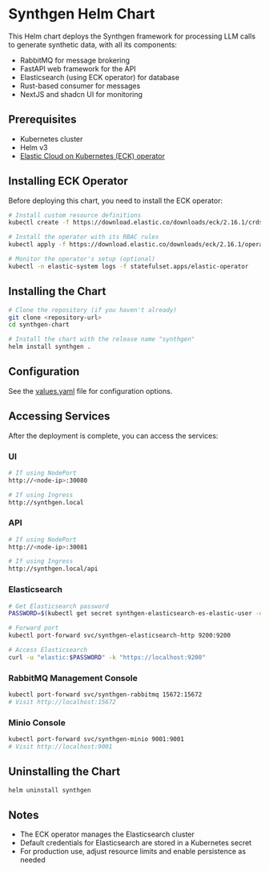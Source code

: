 # Synthgen Helm Chart

This Helm chart deploys the Synthgen framework for processing LLM calls to generate synthetic data, with all its components:

- RabbitMQ for message brokering
- FastAPI web framework for the API
- Elasticsearch (using ECK operator) for database
- Rust-based consumer for messages
- NextJS and shadcn UI for monitoring

## Prerequisites

- Kubernetes cluster
- Helm v3
- [Elastic Cloud on Kubernetes (ECK) operator](https://www.elastic.co/guide/en/cloud-on-k8s/current/k8s-overview.html)

## Installing ECK Operator

Before deploying this chart, you need to install the ECK operator:

```bash
# Install custom resource definitions
kubectl create -f https://download.elastic.co/downloads/eck/2.16.1/crds.yaml

# Install the operator with its RBAC rules
kubectl apply -f https://download.elastic.co/downloads/eck/2.16.1/operator.yaml

# Monitor the operator's setup (optional)
kubectl -n elastic-system logs -f statefulset.apps/elastic-operator
```

## Installing the Chart

```bash
# Clone the repository (if you haven't already)
git clone <repository-url>
cd synthgen-chart

# Install the chart with the release name "synthgen"
helm install synthgen .
```

## Configuration

See the [values.yaml](values.yaml) file for configuration options.

## Accessing Services

After the deployment is complete, you can access the services:

### UI
```bash
# If using NodePort
http://<node-ip>:30080

# If using Ingress
http://synthgen.local
```

### API
```bash
# If using NodePort
http://<node-ip>:30081

# If using Ingress
http://synthgen.local/api
```

### Elasticsearch
```bash
# Get Elasticsearch password
PASSWORD=$(kubectl get secret synthgen-elasticsearch-es-elastic-user -o go-template='{{.data.elastic | base64decode}}')

# Forward port
kubectl port-forward svc/synthgen-elasticsearch-http 9200:9200

# Access Elasticsearch
curl -u "elastic:$PASSWORD" -k "https://localhost:9200"
```

### RabbitMQ Management Console
```bash
kubectl port-forward svc/synthgen-rabbitmq 15672:15672
# Visit http://localhost:15672
```

### Minio Console
```bash
kubectl port-forward svc/synthgen-minio 9001:9001
# Visit http://localhost:9001
```

## Uninstalling the Chart

```bash
helm uninstall synthgen
```

## Notes

- The ECK operator manages the Elasticsearch cluster
- Default credentials for Elasticsearch are stored in a Kubernetes secret
- For production use, adjust resource limits and enable persistence as needed 